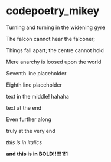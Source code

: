 # codepoetry_mikey
Turning and turning in the widening gyre

The falcon cannot hear the falconer;

Things fall apart; the centre cannot hold

Mere anarchy is loosed upon the world

Seventh line placeholder

Eighth line placeholder





text in the middle! hahaha





text at the end






Even further along










truly at the very end


*this is in italics*


**and this is in BOLD!!!!!1!1**
